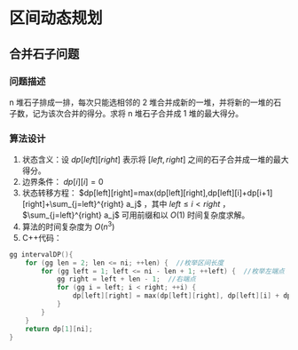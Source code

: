 # 区间动态规划

## 合并石子问题

### 问题描述

n 堆石子排成一排，每次只能选相邻的 2 堆合并成新的一堆，并将新的一堆的石子数，记为该次合并的得分。求将 n 堆石子合并成 1 堆的最大得分。

### 算法设计

1. 状态含义：设 $dp[left][right]$ 表示将 $[left,right]$ 之间的石子合并成一堆的最大得分。
2. 边界条件： $dp[i][i]=0$
3. 状态转移方程： $dp[left][right]=max(dp[left][right],dp[left][i]+dp[i+1][right]+\sum_{j=left}^{right} a_j$ ，其中 $left\le i\lt right$ ， $\sum_{j=left}^{right} a_j$ 可用前缀和以 $O(1)$ 时间复杂度求解。
4. 算法的时间复杂度为 $O(n^3)$
5. C++代码：

```cpp
gg intervalDP(){
    for (gg len = 2; len <= ni; ++len) {  //枚举区间长度
        for (gg left = 1; left <= ni - len + 1; ++left) {  //枚举左端点
            gg right = left + len - 1;  //右端点
            for (gg i = left; i < right; ++i) {
                dp[left][right] = max(dp[left][right], dp[left][i] + dp[i + 1][right] + sum[right] - sum[left - 1]);
            }
        }
    }
    return dp[1][ni];
}
```
